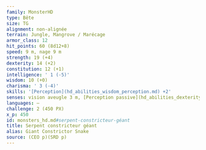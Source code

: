 ```yaml
---
family: MonsterHD
type: Bête
size: TG
alignment: non-alignée
terrain: Jungle, Mangrove / Marécage
armor_class: 12
hit_points: 60 (8d12+8)
speed: 9 m, nage 9 m
strength: 19 (+4)
dexterity: 14 (+2)
constitution: 12 (+1)
intelligence: ' 1 (-5)'
wisdom: 10 (+0)
charisma: ' 3 (-4)'
skills: '[Perception](hd_abilities_wisdom_perception.md) +2'
senses: vision aveugle 3 m, [Perception passive](hd_abilities_dexterity_perception_passive.md) 12
languages: —
challenge: 2 (450 PX)
x_p: 450
id: monsters_hd.md#serpent-constricteur-géant
title: Serpent constricteur géant
alias: Giant Constrictor Snake
source: (CEO p)(SRD p)
---
```


